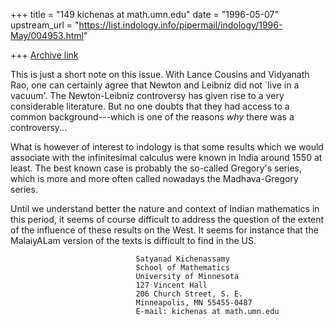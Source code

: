 +++
title = "149 kichenas at math.umn.edu"
date = "1996-05-07"
upstream_url = "https://list.indology.info/pipermail/indology/1996-May/004953.html"

+++
[Archive link](https://list.indology.info/pipermail/indology/1996-May/004953.html)

This is just a short note on this issue. With Lance Cousins and Vidyanath
Rao, one can certainly agree that Newton and Leibniz did not `live in a
vacuum'. The Newton-Leibniz controversy has given rise to a very
considerable literature. But no one doubts that they had access to a common
background---which is one of the reasons *why* there was a controversy... 

What is however of interest to indology is that some results which we
would associate with the infinitesimal calculus were known in India around
1550 at least. The best known case is probably the so-called Gregory's
series, which is more and more often called nowadays the Madhava-Gregory
series. 

Until we understand better the nature and context of Indian mathematics in 
this period, it seems of course difficult to address the question of the
extent of the influence of these results on the West. It seems for
instance that the MalaiyALam version of the texts is difficult to
find in the US.


                                Satyanad Kichenassamy
                                School of Mathematics
                                University of Minnesota
                                127 Vincent Hall
                                206 Church Street, S. E.
                                Minneapolis, MN 55455-0487
                                E-mail: kichenas at math.umn.edu




